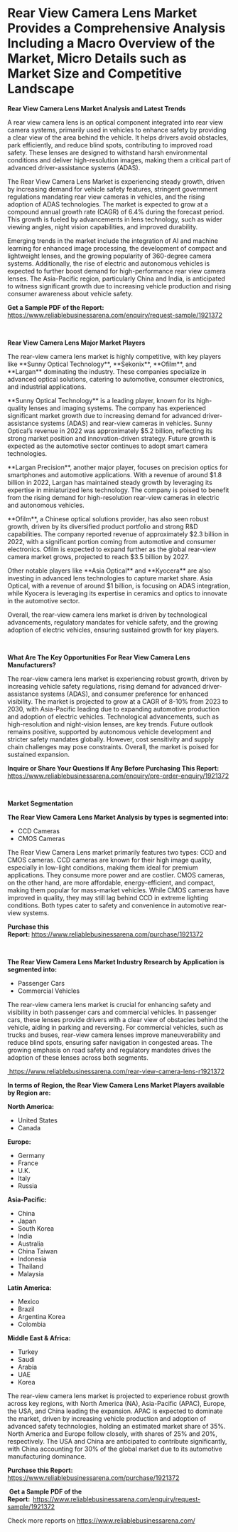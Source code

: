 <p><h1>Rear View Camera Lens Market Provides a Comprehensive Analysis Including a Macro Overview of the Market, Micro Details such as Market Size and Competitive Landscape</h1></p><p><strong>Rear View Camera Lens Market Analysis and Latest Trends</strong></p>
<p><p>A rear view camera lens is an optical component integrated into rear view camera systems, primarily used in vehicles to enhance safety by providing a clear view of the area behind the vehicle. It helps drivers avoid obstacles, park efficiently, and reduce blind spots, contributing to improved road safety. These lenses are designed to withstand harsh environmental conditions and deliver high-resolution images, making them a critical part of advanced driver-assistance systems (ADAS).</p><p>The Rear View Camera Lens Market is experiencing steady growth, driven by increasing demand for vehicle safety features, stringent government regulations mandating rear view cameras in vehicles, and the rising adoption of ADAS technologies. The market is expected to grow at a compound annual growth rate (CAGR) of 6.4% during the forecast period. This growth is fueled by advancements in lens technology, such as wider viewing angles, night vision capabilities, and improved durability.</p><p>Emerging trends in the market include the integration of AI and machine learning for enhanced image processing, the development of compact and lightweight lenses, and the growing popularity of 360-degree camera systems. Additionally, the rise of electric and autonomous vehicles is expected to further boost demand for high-performance rear view camera lenses. The Asia-Pacific region, particularly China and India, is anticipated to witness significant growth due to increasing vehicle production and rising consumer awareness about vehicle safety.</p></p>
<p><strong>Get a Sample PDF of the Report:&nbsp;</strong> <a href="https://www.reliablebusinessarena.com/enquiry/request-sample/1921372?utm_campaign=1143&utm_medium=2&utm_source=Github&utm_content=ia&utm_term=22012025&utm_id=rear-view-camera-lens">https://www.reliablebusinessarena.com/enquiry/request-sample/1921372</a></p>
<p>&nbsp;</p>
<p><strong>Rear View Camera Lens Major Market Players</strong></p>
<p><p>The rear-view camera lens market is highly competitive, with key players like **Sunny Optical Technology**, **Sekonix**, **Ofilm**, and **Largan** dominating the industry. These companies specialize in advanced optical solutions, catering to automotive, consumer electronics, and industrial applications.</p><p>**Sunny Optical Technology** is a leading player, known for its high-quality lenses and imaging systems. The company has experienced significant market growth due to increasing demand for advanced driver-assistance systems (ADAS) and rear-view cameras in vehicles. Sunny Optical’s revenue in 2022 was approximately $5.2 billion, reflecting its strong market position and innovation-driven strategy. Future growth is expected as the automotive sector continues to adopt smart camera technologies.</p><p>**Largan Precision**, another major player, focuses on precision optics for smartphones and automotive applications. With a revenue of around $1.8 billion in 2022, Largan has maintained steady growth by leveraging its expertise in miniaturized lens technology. The company is poised to benefit from the rising demand for high-resolution rear-view cameras in electric and autonomous vehicles.</p><p>**Ofilm**, a Chinese optical solutions provider, has also seen robust growth, driven by its diversified product portfolio and strong R&D capabilities. The company reported revenue of approximately $2.3 billion in 2022, with a significant portion coming from automotive and consumer electronics. Ofilm is expected to expand further as the global rear-view camera market grows, projected to reach $3.5 billion by 2027.</p><p>Other notable players like **Asia Optical** and **Kyocera** are also investing in advanced lens technologies to capture market share. Asia Optical, with a revenue of around $1 billion, is focusing on ADAS integration, while Kyocera is leveraging its expertise in ceramics and optics to innovate in the automotive sector.</p><p>Overall, the rear-view camera lens market is driven by technological advancements, regulatory mandates for vehicle safety, and the growing adoption of electric vehicles, ensuring sustained growth for key players.</p></p>
<p>&nbsp;</p>
<p><strong>What Are The Key Opportunities For Rear View Camera Lens Manufacturers?</strong></p>
<p><p>The rear-view camera lens market is experiencing robust growth, driven by increasing vehicle safety regulations, rising demand for advanced driver-assistance systems (ADAS), and consumer preference for enhanced visibility. The market is projected to grow at a CAGR of 8-10% from 2023 to 2030, with Asia-Pacific leading due to expanding automotive production and adoption of electric vehicles. Technological advancements, such as high-resolution and night-vision lenses, are key trends. Future outlook remains positive, supported by autonomous vehicle development and stricter safety mandates globally. However, cost sensitivity and supply chain challenges may pose constraints. Overall, the market is poised for sustained expansion.</p></p>
<p><strong>Inquire or Share Your Questions If Any Before Purchasing This Report:</strong> <a href="https://www.reliablebusinessarena.com/enquiry/pre-order-enquiry/1921372?utm_campaign=1143&utm_medium=2&utm_source=Github&utm_content=ia&utm_term=22012025&utm_id=rear-view-camera-lens">https://www.reliablebusinessarena.com/enquiry/pre-order-enquiry/1921372</a></p>
<p>&nbsp;</p>
<p><strong>Market Segmentation</strong></p>
<p><strong>The Rear View Camera Lens Market Analysis by types is segmented into:</strong></p>
<p><ul><li>CCD Cameras</li><li>CMOS Cameras</li></ul></p>
<p><p>The Rear View Camera Lens market primarily features two types: CCD and CMOS cameras. CCD cameras are known for their high image quality, especially in low-light conditions, making them ideal for premium applications. They consume more power and are costlier. CMOS cameras, on the other hand, are more affordable, energy-efficient, and compact, making them popular for mass-market vehicles. While CMOS cameras have improved in quality, they may still lag behind CCD in extreme lighting conditions. Both types cater to safety and convenience in automotive rear-view systems.</p></p>
<p><strong>Purchase this Report:&nbsp;</strong><a href="https://www.reliablebusinessarena.com/purchase/1921372?utm_campaign=1143&utm_medium=2&utm_source=Github&utm_content=ia&utm_term=22012025&utm_id=rear-view-camera-lens">https://www.reliablebusinessarena.com/purchase/1921372</a></p>
<p>&nbsp;</p>
<p><strong>The Rear View Camera Lens Market Industry Research by Application is segmented into:</strong></p>
<p><ul><li>Passenger Cars</li><li>Commercial Vehicles</li></ul></p>
<p><p>The rear-view camera lens market is crucial for enhancing safety and visibility in both passenger cars and commercial vehicles. In passenger cars, these lenses provide drivers with a clear view of obstacles behind the vehicle, aiding in parking and reversing. For commercial vehicles, such as trucks and buses, rear-view camera lenses improve maneuverability and reduce blind spots, ensuring safer navigation in congested areas. The growing emphasis on road safety and regulatory mandates drives the adoption of these lenses across both segments.</p></p>
<p><a href="https://www.reliablebusinessarena.com/rear-view-camera-lens-r1921372?utm_campaign=1143&utm_medium=2&utm_source=Github&utm_content=ia&utm_term=22012025&utm_id=rear-view-camera-lens">&nbsp;https://www.reliablebusinessarena.com/rear-view-camera-lens-r1921372</a></p>
<p><strong>In terms of Region, the Rear View Camera Lens Market Players available by Region are:</strong></p>
<p>
    <p> <strong> North America: </strong>
        <ul>
            <li>United States</li>
            <li>Canada</li>
        </ul>
        </p> 
    <p> <strong> Europe: </strong>
        <ul>
            <li>Germany</li>
            <li>France</li>
            <li>U.K.</li>
            <li>Italy</li>
            <li>Russia</li>
        </ul>
        </p> 
    <p> <strong> Asia-Pacific: </strong>
        <ul>
            <li>China</li>
            <li>Japan</li>
            <li>South Korea</li>
            <li>India</li>
            <li>Australia</li>
            <li>China Taiwan</li>
            <li>Indonesia</li>
            <li>Thailand</li>
            <li>Malaysia</li>
        </ul>
        </p> 
    <p> <strong> Latin America: </strong>
        <ul>
            <li>Mexico</li>
            <li>Brazil</li>
            <li>Argentina Korea</li>
            <li>Colombia</li>
        </ul>
        </p> 
    <p> <strong> Middle East & Africa: </strong>
        <ul>
            <li>Turkey</li>
            <li>Saudi</li>
            <li>Arabia</li>
            <li>UAE</li>
            <li>Korea</li>
        </ul>
    </p>
    </p>
<p><p>The rear-view camera lens market is projected to experience robust growth across key regions, with North America (NA), Asia-Pacific (APAC), Europe, the USA, and China leading the expansion. APAC is expected to dominate the market, driven by increasing vehicle production and adoption of advanced safety technologies, holding an estimated market share of 35%. North America and Europe follow closely, with shares of 25% and 20%, respectively. The USA and China are anticipated to contribute significantly, with China accounting for 30% of the global market due to its automotive manufacturing dominance.</p></p>
<p><strong>Purchase this Report: </strong><a href="https://www.reliablebusinessarena.com/purchase/1921372?utm_campaign=1143&utm_medium=2&utm_source=Github&utm_content=ia&utm_term=22012025&utm_id=rear-view-camera-lens">https://www.reliablebusinessarena.com/purchase/1921372</a></p>
<p>&nbsp;<strong>Get a Sample PDF of the Report:&nbsp;&nbsp;</strong><a href="https://www.reliablebusinessarena.com/enquiry/request-sample/1921372?utm_campaign=1143&utm_medium=2&utm_source=Github&utm_content=ia&utm_term=22012025&utm_id=rear-view-camera-lens">https://www.reliablebusinessarena.com/enquiry/request-sample/1921372</a></p>
<p><strong></strong></p>
<p>Check more reports on <a href="https://www.reliablebusinessarena.com/?utm_campaign=1143&utm_medium=2&utm_source=Github&utm_content=ia&utm_term=22012025&utm_id=rear-view-camera-lens">https://www.reliablebusinessarena.com/</a></p>